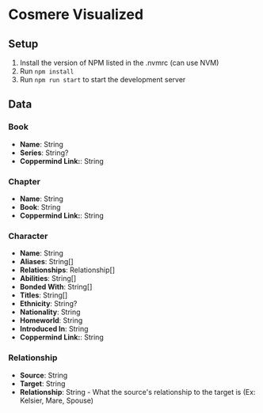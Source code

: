 # Cosmere Visualized

## Setup
1. Install the version of NPM listed in the .nvmrc (can use NVM)
2. Run `npm install`
3. Run `npm run start` to start the development server

## Data
### Book
* **Name**: String
* **Series**: String?
* **Coppermind Link:**: String

### Chapter
* **Name**: String
* **Book**: String
* **Coppermind Link:**: String

### Character
* **Name**: String
* **Aliases**: String[]
* **Relationships**: Relationship[]
* **Abilities**: String[]
* **Bonded With**: String[]
* **Titles**: String[]
* **Ethnicity**: String?
* **Nationality**: String
* **Homeworld**: String
* **Introduced In**: String
* **Coppermind Link:**: String

### Relationship
* **Source**: String
* **Target**: String
* **Relationship**: String - What the source's relationship to the target is (Ex: Kelsier, Mare, Spouse)